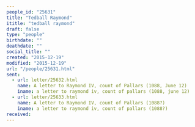 ```yaml
---
people_id: "25631"
title: "Tedball Raymond"
ititle: "tedball raymond"
draft: false
type: "people"
birthdate: ""
deathdate: ""
social_title: ""
created: "2015-12-19"
modified: "2015-12-19"
url: "/people/25631.html"
sent:
  - url: letter/25632.html
    name: A letter to Raymond IV, count of Pallars (1088, June 12)
    iname: a letter to raymond iv, count of pallars (1088, june 12)
  - url: letter/25633.html
    name: A letter to Raymond IV, count of Pallars (1088?)
    iname: a letter to raymond iv, count of pallars (1088?)
received:
---
```

